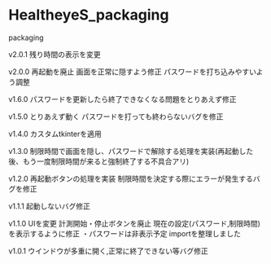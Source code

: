 # HealtheyeS_packaging
packaging

v2.0.1  残り時間の表示を変更

v2.0.0  再起動を廃止
        画面を正常に隠すよう修正
        パスワードを打ち込みやすいよう調整

v1.6.0  パスワードを更新したら終了できなくなる問題をとりあえず修正

v1.5.0  とりあえず動く
        パスワードを打っても終わらないバグを修正

v1.4.0   カスタムtkinterを適用

v1.3.0  制限時間で画面を隠し、パスワードで解除する処理を実装(再起動した後、もう一度制限時間が来ると強制終了する不具合アリ)

v1.2.0  再起動ボタンの処理を実装
        制限時間を決定する際にエラーが発生するバグを修正

v1.1.1  起動しないバグ修正

v1.1.0  UIを変更
        計測開始・停止ボタンを廃止
        現在の設定(パスワード,制限時間)を表示するように修正
            ・パスワードは非表示予定
        importを整理しました

v1.0.1  ウインドウが多重に開く,正常に終了できない等バグ修正